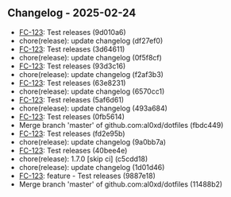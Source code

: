 ## Changelog - 2025-02-24

- [FC-123](https://fordeer.atlassian.net/browse/FC-123): Test releases (9d010a6)
- chore(release): update changelog (df27ef0)
- [FC-123](https://fordeer.atlassian.net/browse/FC-123): Test releases (3d64611)
- chore(release): update changelog (0f5f8cf)
- [FC-123](https://fordeer.atlassian.net/browse/FC-123): Test releases (93d3c16)
- chore(release): update changelog (f2af3b3)
- [FC-123](https://fordeer.atlassian.net/browse/FC-123): Test releases (63e8231)
- chore(release): update changelog (6570cc1)
- [FC-123](https://fordeer.atlassian.net/browse/FC-123): Test releases (5af6d61)
- chore(release): update changelog (493a684)
- [FC-123](https://fordeer.atlassian.net/browse/FC-123): Test releases (0fb5614)
- Merge branch 'master' of github.com:al0xd/dotfiles (fbdc449)
- [FC-123](https://fordeer.atlassian.net/browse/FC-123): Test releases (fd2e95b)
- chore(release): update changelog (9a0bb7a)
- [FC-123](https://fordeer.atlassian.net/browse/FC-123): Test releases (40bee4e)
- chore(release): 1.7.0 [skip ci] (c5cdd18)
- chore(release): update changelog (1d01d46)
- [FC-123](https://fordeer.atlassian.net/browse/FC-123): feature - Test releases (9887e18)
- Merge branch 'master' of github.com:al0xd/dotfiles (11488b2)

